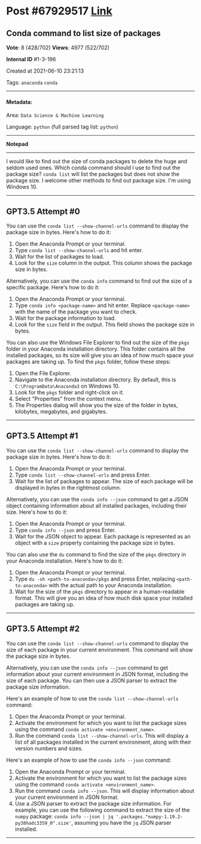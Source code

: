 
# Post \#67929517 [Link](https://stackoverflow.com/questions/67929517/)

## Conda command to list size of packages

**Vote**: 8 (428/702) **Views**: 4977 (522/702) 

**Internal ID** \#1-3-196

Created at 2021-06-10 23:21:13

Tags: `anaconda` `conda`

----------

#### Metadata:

Area: `Data Science & Machine Learning`

Language: `python` (full parsed tag list: `python`)

----------

**Notepad**


----------

I would like to find out the size of conda packages to delete the huge and seldom used ones. Which conda command should I use to find out the package size?
`conda list` will list the packages but does not show the package size.
I welcome other methods to find out package size.
I'm using Windows 10.


----------
        
## GPT3.5 Attempt \#0

You can use the `conda list --show-channel-urls` command to display the package size in bytes. Here's how to do it:

1. Open the Anaconda Prompt or your terminal.
2. Type `conda list --show-channel-urls` and hit enter.
3. Wait for the list of packages to load.
4. Look for the `size` column in the output. This column shows the package size in bytes.

Alternatively, you can use the `conda info` command to find out the size of a specific package. Here's how to do it:

1. Open the Anaconda Prompt or your terminal.
2. Type `conda info <package-name>` and hit enter. Replace `<package-name>` with the name of the package you want to check.
3. Wait for the package information to load.
4. Look for the `size` field in the output. This field shows the package size in bytes.

You can also use the Windows File Explorer to find out the size of the `pkgs` folder in your Anaconda installation directory. This folder contains all the installed packages, so its size will give you an idea of how much space your packages are taking up. To find the `pkgs` folder, follow these steps:

1. Open the File Explorer.
2. Navigate to the Anaconda installation directory. By default, this is `C:\ProgramData\Anaconda3` on Windows 10.
3. Look for the `pkgs` folder and right-click on it.
4. Select "Properties" from the context menu.
5. The Properties dialog will show you the size of the folder in bytes, kilobytes, megabytes, and gigabytes.

--------

## GPT3.5 Attempt \#1

You can use the `conda list --show-channel-urls` command to display the package size in bytes. Here's how to do it:

1. Open the Anaconda Prompt or your terminal.
2. Type `conda list --show-channel-urls` and press Enter.
3. Wait for the list of packages to appear. The size of each package will be displayed in bytes in the rightmost column.

Alternatively, you can use the `conda info --json` command to get a JSON object containing information about all installed packages, including their size. Here's how to do it:

1. Open the Anaconda Prompt or your terminal.
2. Type `conda info --json` and press Enter.
3. Wait for the JSON object to appear. Each package is represented as an object with a `size` property containing the package size in bytes.

You can also use the `du` command to find the size of the `pkgs` directory in your Anaconda installation. Here's how to do it:

1. Open the Anaconda Prompt or your terminal.
2. Type `du -sh <path-to-anaconda>/pkgs` and press Enter, replacing `<path-to-anaconda>` with the actual path to your Anaconda installation.
3. Wait for the size of the `pkgs` directory to appear in a human-readable format. This will give you an idea of how much disk space your installed packages are taking up.

--------

## GPT3.5 Attempt \#2

You can use the `conda list --show-channel-urls` command to display the size of each package in your current environment. This command will show the package size in bytes.

Alternatively, you can use the `conda info --json` command to get information about your current environment in JSON format, including the size of each package. You can then use a JSON parser to extract the package size information.

Here's an example of how to use the `conda list --show-channel-urls` command:

1. Open the Anaconda Prompt or your terminal.
2. Activate the environment for which you want to list the package sizes using the command `conda activate <environment_name>`.
3. Run the command `conda list --show-channel-urls`. This will display a list of all packages installed in the current environment, along with their version numbers and sizes.

Here's an example of how to use the `conda info --json` command:

1. Open the Anaconda Prompt or your terminal.
2. Activate the environment for which you want to list the package sizes using the command `conda activate <environment_name>`.
3. Run the command `conda info --json`. This will display information about your current environment in JSON format.
4. Use a JSON parser to extract the package size information. For example, you can use the following command to extract the size of the `numpy` package: `conda info --json | jq '.packages."numpy-1.19.2-py38hadc3359_0".size'`, assuming you have the `jq` JSON parser installed.

--------
